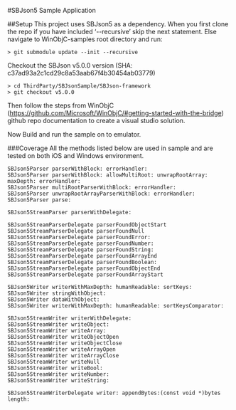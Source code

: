 #SBJson5 Sample Application 

##Setup
This project uses SBJson5 as a dependency. When you first clone the repo if you have included ‘--recursive’ skip the next statement. Else navigate to WinObjC-samples root directory and run:
```
> git submodule update --init --recursive
```

Checkout the SBJson v5.0.0 version (SHA: c37ad93a2c1cd29c8a53aab67f4b30454ab03779)
```
> cd ThirdParty/SBJsonSample/SBJson-framework
> git checkout v5.0.0
```

Then follow the steps from WinObjC (https://github.com/Microsoft/WinObjC/#getting-started-with-the-bridge) github repo documentation to create a visual studio solution.

Now Build and run the sample on to emulator.

###Coverage
All the methods listed below are used in sample and are tested on both iOS and Windows environment.
```
SBJson5Parser parserWithBlock: errorHandler:
SBJson5Parser parserWithBlock: allowMultiRoot: unwrapRootArray: maxDepth: errorHandler:
SBJson5Parser multiRootParserWithBlock: errorHandler:
SBJson5Parser unwrapRootArrayParserWithBlock: errorHandler:
SBJson5Parser parse:

SBJson5StreamParser parserWithDelegate:

SBJson5StreamParserDelegate parserFoundObjectStart
SBJson5StreamParserDelegate parserFoundNull
SBJson5StreamParserDelegate parserFoundError:
SBJson5StreamParserDelegate parserFoundNumber:
SBJson5StreamParserDelegate parserFoundString:
SBJson5StreamParserDelegate parserFoundArrayEnd
SBJson5StreamParserDelegate parserFoundBoolean:
SBJson5StreamParserDelegate parserFoundObjectEnd
SBJson5StreamParserDelegate parserFoundArrayStart

SBJson5Writer writerWithMaxDepth: humanReadable: sortKeys:
SBJson5Writer stringWithObject:
SBJson5Writer dataWithObject:
SBJson5Writer writerWithMaxDepth: humanReadable: sortKeysComparator:

SBJson5StreamWriter writerWithDelegate:
SBJson5StreamWriter writeObject:
SBJson5StreamWriter writeArray:
SBJson5StreamWriter writeObjectOpen
SBJson5StreamWriter writeObjectClose
SBJson5StreamWriter writeArrayOpen
SBJson5StreamWriter writeArrayClose
SBJson5StreamWriter writeNull
SBJson5StreamWriter writeBool:
SBJson5StreamWriter writeNumber:
SBJson5StreamWriter writeString:

SBJson5StreamWriterDelegate writer: appendBytes:(const void *)bytes length:

```
